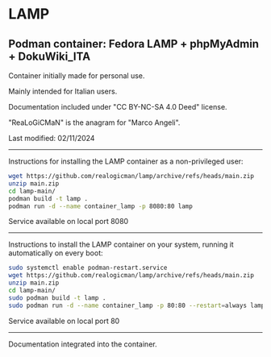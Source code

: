 # LAMP

## Podman container: Fedora LAMP + phpMyAdmin + DokuWiki_ITA

Container initially made for personal use.

Mainly intended for Italian users.

Documentation included under "CC BY-NC-SA 4.0 Deed" license.

"ReaLoGiCMaN" is the anagram for "Marco Angeli".

Last modified: 02/11/2024

----

Instructions for installing the LAMP container as a non-privileged user:

```bash
wget https://github.com/realogicman/lamp/archive/refs/heads/main.zip
unzip main.zip
cd lamp-main/ 
podman build -t lamp .
podman run -d --name container_lamp -p 8080:80 lamp
```

Service available on local port 8080

----

Instructions to install the LAMP container on your system, running it automatically on every boot:

```bash
sudo systemctl enable podman-restart.service
wget https://github.com/realogicman/lamp/archive/refs/heads/main.zip
unzip main.zip
cd lamp-main/ 
sudo podman build -t lamp .
sudo podman run -d --name container_lamp -p 80:80 --restart=always lamp
```

Service available on local port 80

----

Documentation integrated into the container.
